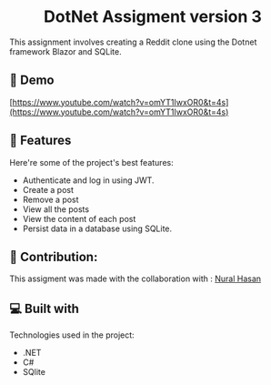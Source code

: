 <h1 align="center" id="title">DotNet Assigment version 3</h1>

<p id="description">This assignment involves creating a Reddit clone using the Dotnet framework Blazor and SQLite.</p>

<h2>🚀 Demo</h2>

[https://www.youtube.com/watch?v=omYT1IwxOR0&t=4s](https://www.youtube.com/watch?v=omYT1IwxOR0&t=4s)

  
  
<h2>🧐 Features</h2>

Here're some of the project's best features:

*   Authenticate and log in using JWT.
*   Create a post
*   Remove a post
*   View all the posts
*   View the content of each post
*   Persist data in a database using SQLite.

<h2>🍰 Contribution:</h2>

This assigment was made with the collaboration with : <a href="https://github.com/nural7h" target="_blank">Nural Hasan</a>

  
  
<h2>💻 Built with</h2>

Technologies used in the project:

*   .NET
*   C#
*   SQlite

